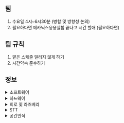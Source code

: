 ## 팀
1. 수요일 4시~6시30분 (병합 및 방향성 논의)
2. 필요하다면 메카닉스응용실험 끝나고 시간 할애 (필요하다면)
## 팀 규칙
1. 맡은 스케줄 밀리지 않게 하기 
2. 시간약속 준수하기
## 정보
<details>
  <summary>소프트웨어</summary>
  1. 맵핑 - 이동훈, 최성현 </br>
  2. TTS & STT - 김지호 </br>
  3. 라인트레이싱 - 이동훈, 최성현 </br>
  4. 상황인지 </br>
  5. hw 설계 및 제작 - 윤석현(설계), 류정현(전자회로) </br>
</details>

<details>
  <summary>하드웨어</summary>
  1. 무한궤도 조사 (구할 수 있는 곳, 판매가격이나 수치등등, 괜찮은 여러 종류를 표로 만들기?)  </br>
  2. 디자인 구상 (대략적인 큰 디자인, 방향성의 시각화느낌)  </br>
  3. 대략적인 물리적 수치(중량, 크기등등) 디자인 구상에 기초하여 예측하기 (이건 목요일에 만날때 회의해보기) </br>
  https://www.youtube.com/@GDSB/playlists
</details>
  
<details>
  <summary>회로 및 라즈베리</summary>

    
  라즈베리에서 ros 설치가 되야하는 데, 잘 안됨,apt update 할때와 직접 다운받을때 릴리즈 페키지를 받아야하는 데 릴리즈가 되지않았다고 나옴, 아마 키 사이트의 문제같음, 제대로 입력하면 접근이 안되고, 돌려서 입력하면 접근은 되는 데 릴리즈 된게 없다고 나옴
    우선은 우분투 설치 + 그 곳에 ros 설치 느낌으로 진행할듯?  근데 그럴려면 sd카드가 필요한 거 같은데 못 찾겠어서 일단은 목요일전까지 ros 직접 설치해보고 안되면 목욜에 남은 sd카드 빌려가서 우분투 깔아볼깨용 -> 만약 성공하면 우분투 걸칠 필요가 없어서 중간과정이 쉬워질것 같음, 그래도 안되면 되는거 해야지
    </br>

  https://foni.tistory.com/85 <- 여기와 동일한 문제 발생
   1. ROS Repository에서 gpg 설정문제 -> apt-key가 아닌 gpg를 다운받겠다고 하면 받아짐 ( 이것이 문제 해결이 된 것인지는 확신이 들지 않음)
   2. apt-get에서 6개중 무작위로 한게씩 ign, err이 발생하는 문제 (할 때마다 무작위로 발생, 1개는 발생함)
   3. 문제가 되는 부분, 프로그램 다운시 설치가 안됨, 패키지의 위치를 찾을 수 없다고 함

  여기 밑은 라즈베리에서 ros로 바로 설치할 때 필요한 사이트들(작동 안됐슴) </br>
    https://kyubot.tistory.com/90 

http://wiki.ros.org/ROSberryPi/Installing%20ROS%20Kinetic%20on%20the%20Raspberry%20Pi#Setup_ROS_Repositories </br>

위에서 말한 gpg 해결법
https://unix.stackexchange.com/questions/399027/gpg-keyserver-receive-failed-server-indicated-a-failure <br>

  sudo gpg --keyserver keyserver.ubuntu.com --recv-keys C1CF6E31E6BADE8868B172B4F42ED6FBAB17C654 </br>
    


  
</details>

<details>
  <summary>STT</summary>
  푸리에 변환
</details>

<details>
  <summary>공간인식</summary>
  1. 아두이노 실내 위치추적 모듈(오차 10cm내외) - DWM1000 모듈 </br>
  2. [SLAM 방식] (https://hjdevelop.tistory.com/15) </br>
  SLAM 방식에는 Visual SLAM과 
</detais>

## 초등학교 안전/방범 지킴이
<details>
  1. 이미지 분석 </br>
  2. 

  [최성현]
  1. 학교 관계자(학생, 선생님 등) 얼굴 인식 기능
      - 활용 분야 : 
</details>
